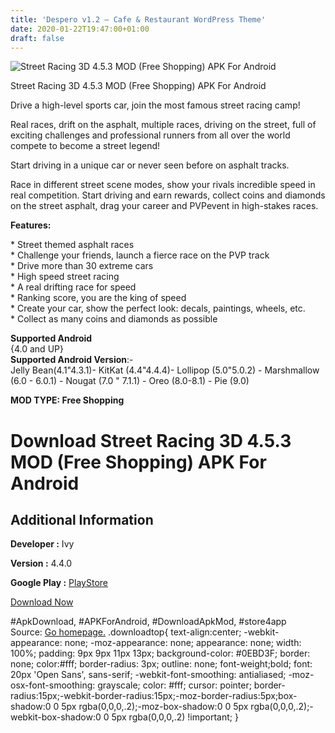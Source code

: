 ```yaml
---
title: 'Despero v1.2 – Cafe & Restaurant WordPress Theme'
date: 2020-01-22T19:47:00+01:00
draft: false
---
```


![Street Racing 3D 4.5.3 MOD (Free Shopping) APK For Android](https://i1.wp.com/apkhome.net/wp-content/uploads/2020/01/Street-Racing-3D-4.5.3-MOD-Free-Shopping.png "Street Racing 3D 4.5.3 MOD (Free Shopping) APK For Android")

  

Street Racing 3D 4.5.3 MOD (Free Shopping) APK For Android

Drive a high-level sports car, join the most famous street racing camp!

Real races, drift on the asphalt, multiple races, driving on the street, full of exciting challenges and professional runners from all over the world compete to become a street legend!

Start driving in a unique car or never seen before on asphalt tracks.

Race in different street scene modes, show your rivals incredible speed in real competition. Start driving and earn rewards, collect coins and diamonds on the street asphalt, drag your career and PVPevent in high-stakes races.

**Features:**

\* Street themed asphalt races  
\* Challenge your friends, launch a fierce race on the PVP track  
\* Drive more than 30 extreme cars  
\* High speed street racing  
\* A real drifting race for speed  
\* Ranking score, you are the king of speed  
\* Create your car, show the perfect look: decals, paintings, wheels, etc.  
\* Collect as many coins and diamonds as possible

**Supported Android**  
{4.0 and UP}  
**Supported Android Version**:-  
Jelly Bean(4.1"4.3.1)- KitKat (4.4"4.4.4)- Lollipop (5.0"5.0.2) - Marshmallow (6.0 - 6.0.1) - Nougat (7.0 " 7.1.1) - Oreo (8.0-8.1) - Pie (9.0)

**MOD TYPE: Free Shopping**

Download Street Racing 3D 4.5.3 MOD (Free Shopping) APK For Android
===================================================================

Additional Information
----------------------

**Developer :** Ivy

**Version :** 4.4.0

**Google Play :** [PlayStore](https://play.google.com/store/apps/details?id=com.combineinc.streetracing.driftthreeD)

  

[Download Now](https://store4app.co/post/street-racing-3d-4-5-3-mod-free-shopping-apk-for-android_1579716082)

  
#ApkDownload, #APKForAndroid, #DownloadApkMod, #store4app  
Source: [Go homepage.](https://store4app.co/post/street-racing-3d-4-5-3-mod-free-shopping-apk-for-android_1579716082) .downloadtop{ text-align:center; -webkit-appearance: none; -moz-appearance: none; appearance: none; width: 100%; padding: 9px 9px 11px 13px; background-color: #0EBD3F; border: none; color:#fff; border-radius: 3px; outline: none; font-weight;bold; font: 20px 'Open Sans', sans-serif; -webkit-font-smoothing: antialiased; -moz-osx-font-smoothing: grayscale; color: #fff; cursor: pointer; border-radius:15px;-webkit-border-radius:15px;-moz-border-radius:5px;box-shadow:0 0 5px rgba(0,0,0,.2);-moz-box-shadow:0 0 5px rgba(0,0,0,.2);-webkit-box-shadow:0 0 5px rgba(0,0,0,.2) !important; }